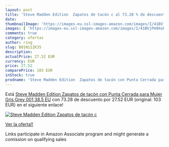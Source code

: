 ```yaml
---
layout: post
title: 'Steve Madden Edition  Zapatos de tacón c al 73.28 % de descuento'
date: 
thumbnailImage: 'https://images-eu.ssl-images-amazon.com/images/I/41BVjPm9XoL._SL200_.jpg'
images: [ 'https://images-eu.ssl-images-amazon.com/images/I/41BVjPm9XoL._SL200_.jpg' ]
comments: true
category: ofertas
author: ring
slug: B01N1IZK35
description:
actualPrice: 27.52 EUR
currency: EUR
price: 27.52
comparePrice: 103 EUR
inStock: true
prodname: 'Steve Madden Edition  Zapatos de tacón con Punta Cerrada para Mujer  Gris  Grey 001   38.5 EU'
---
```


Está [Steve Madden Edition  Zapatos de tacón con Punta Cerrada para Mujer  Gris  Grey 001   38.5 EU](https://www.amazon.es/dp/B01N1IZK35/?tag=tolees-21) con 73.28 de descuento por 27.52 EUR (original: 103 EUR) en el siguiente enlace!

[![Steve Madden Edition  Zapatos de tacón c](https://images-eu.ssl-images-amazon.com/images/I/41BVjPm9XoL._SL200_.jpg)](https://www.amazon.es/dp/B01N1IZK35/?tag=tolees-21)

[Ver la oferta!!](https://www.amazon.es/dp/B01N1IZK35/?tag=tolees-21)

Links participate in Amazon Associate program and might generate a comission on qualifying sales


